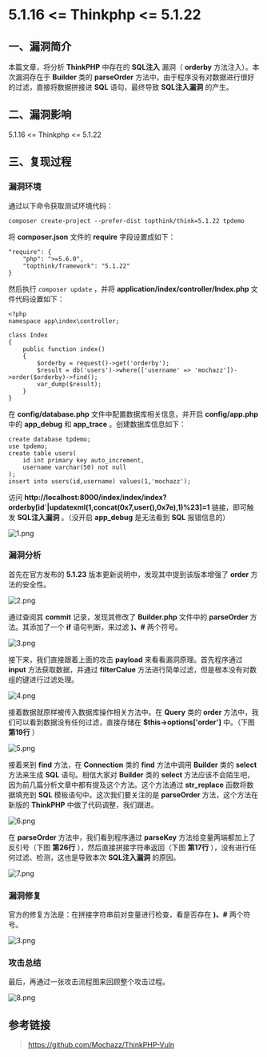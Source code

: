 5.1.16 \<= Thinkphp \<= 5.1.22
==============================

一、漏洞简介
------------

本篇文章，将分析 **ThinkPHP** 中存在的 **SQL注入** 漏洞（ **orderby**
方法注入）。本次漏洞存在于 **Builder** 类的 **parseOrder**
方法中。由于程序没有对数据进行很好的过滤，直接将数据拼接进 **SQL**
语句，最终导致 **SQL注入漏洞** 的产生。

二、漏洞影响
------------

5.1.16 \<= Thinkphp \<= 5.1.22

三、复现过程
------------

### 漏洞环境

通过以下命令获取测试环境代码：

    composer create-project --prefer-dist topthink/think=5.1.22 tpdemo

将 **composer.json** 文件的 **require** 字段设置成如下：

    "require": {
        "php": ">=5.6.0",
        "topthink/framework": "5.1.22"
    }

然后执行 `composer update` ，并将
**application/index/controller/Index.php** 文件代码设置如下：

    <?php
    namespace app\index\controller;

    class Index
    {
        public function index()
        {
            $orderby = request()->get('orderby');
            $result = db('users')->where(['username' => 'mochazz'])->order($orderby)->find();
            var_dump($result);
        }
    }

在 **config/database.php** 文件中配置数据库相关信息，并开启
**config/app.php** 中的 **app\_debug** 和 **app\_trace**
。创建数据库信息如下：

    create database tpdemo;
    use tpdemo;
    create table users(
        id int primary key auto_increment,
        username varchar(50) not null
    );
    insert into users(id,username) values(1,'mochazz');

访问
**http://localhost:8000/index/index/index?orderby\[id\`\|updatexml(1,concat(0x7,user(),0x7e),1)%23\]=1**
链接，即可触发 **SQL注入漏洞** 。（没开启 **app\_debug** 是无法看到
**SQL** 报错信息的）

![1.png](./.resource/5.1.16<=Thinkphp<=5.1.22sql注入漏洞/media/rId25.png)

### 漏洞分析

首先在官方发布的 **5.1.23** 版本更新说明中，发现其中提到该版本增强了
**order** 方法的安全性。

![2.png](./.resource/5.1.16<=Thinkphp<=5.1.22sql注入漏洞/media/rId27.png)

通过查阅其 **commit** 记录，发现其修改了 **Builder.php** 文件中的
**parseOrder** 方法。其添加了一个 **if** 语句判断，来过滤 **)、\#**
两个符号。

![3.png](./.resource/5.1.16<=Thinkphp<=5.1.22sql注入漏洞/media/rId28.png)

接下来，我们直接跟着上面的攻击 **payload** 来看看漏洞原理。首先程序通过
**input** 方法获取数据，并通过 **filterCalue**
方法进行简单过滤，但是根本没有对数组的键进行过滤处理。

![4.png](./.resource/5.1.16<=Thinkphp<=5.1.22sql注入漏洞/media/rId29.png)

接着数据就原样被传入数据库操作相关方法中。在 **Query** 类的 **order**
方法中，我们可以看到数据没有任何过滤，直接存储在
**\$this-\>options\[\'order\'\]** 中。（下图 **第19行** ）

![5.png](./.resource/5.1.16<=Thinkphp<=5.1.22sql注入漏洞/media/rId30.png)

接着来到 **find** 方法，在 **Connection** 类的 **find** 方法中调用
**Builder** 类的 **select** 方法来生成 **SQL** 语句。相信大家对
**Builder** 类的 **select**
方法应该不会陌生吧，因为前几篇分析文章中都有提及这个方法。这个方法通过
**str\_replace** 函数将数据填充到 **SQL** 模板语句中。这次我们要关注的是
**parseOrder** 方法，这个方法在新版的 **ThinkPHP**
中做了代码调整，我们跟进。

![6.png](./.resource/5.1.16<=Thinkphp<=5.1.22sql注入漏洞/media/rId31.png)

在 **parseOrder** 方法中，我们看到程序通过 **parseKey**
方法给变量两端都加上了反引号（下图 **第26行**
），然后直接拼接字符串返回（下图 **第17行**
），没有进行任何过滤、检测，这也是导致本次 **SQL注入漏洞** 的原因。

![7.png](./.resource/5.1.16<=Thinkphp<=5.1.22sql注入漏洞/media/rId32.png)

### 漏洞修复

官方的修复方法是：在拼接字符串前对变量进行检查，看是否存在 **)、\#**
两个符号。

![3.png](./.resource/5.1.16<=Thinkphp<=5.1.22sql注入漏洞/media/rId34.png)

### 攻击总结

最后，再通过一张攻击流程图来回顾整个攻击过程。

![8.png](./.resource/5.1.16<=Thinkphp<=5.1.22sql注入漏洞/media/rId36.png)

参考链接
--------

> https://github.com/Mochazz/ThinkPHP-Vuln
